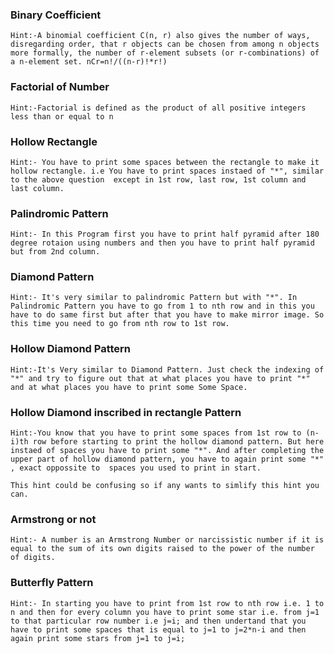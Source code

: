 ### Binary Coefficient
`
Hint:-A binomial coefficient C(n, r) also gives the number of ways, disregarding order, that r objects can be chosen from among n objects more formally, the number of r-element subsets (or r-combinations) of a n-element set.
nCr=n!/((n-r)!*r!)
`
### Factorial of Number
`
Hint:-Factorial is defined as the product of all positive integers less than or equal to n
`
### Hollow Rectangle
`
Hint:-
You have to print some spaces between the rectangle to make it hollow rectangle.
i.e You have to print spaces instaed of "*", similar to the above question  except in 1st row, last row, 1st column and last column.
`
### Palindromic Pattern
`
Hint:-
In this Program first you have to print half pyramid after 180 degree rotaion using numbers and then you have to print half pyramid but from 2nd column.
`
### Diamond Pattern
`
Hint:- It's very similar to palindromic Pattern but with "*". In Palindromic Pattern you have to go from 1 to nth row
and in this you have to do same first but after that you have to make mirror image. So this time you need to go from nth row to 1st row.
`
### Hollow Diamond Pattern
`
Hint:-It's Very similar to Diamond Pattern.
Just check the indexing of "*" and try to figure out that at what places you have to print "*" and at what places you have to print some Some Space.
`
### Hollow Diamond inscribed in rectangle Pattern
`
Hint:-You know that you have to print some spaces from 1st row to (n-i)th row before starting to print the hollow diamond pattern.
But here instaed of spaces you have to print some "*". And after completing the upper part of hollow diamond pattern, you have to again print some "*" , exact oppossite to 
spaces you used to print in start.
`

```This hint could be confusing so if any wants to simlify this hint you can.```

### Armstrong or not
`
Hint:- A number is an Armstrong Number or narcissistic number if it is equal to the sum of its own digits raised to the power of the number of digits.
`
### Butterfly Pattern
`
Hint:- In starting you have to print from 1st row to nth row i.e. 1 to n and then for every column you have to print some star i.e. from j=1 to that particular row number i.e j=i; and then undertand that you have to print some spaces that is equal to j=1 to j=2*n-i and then again print some stars from j=1 to j=i;
`
